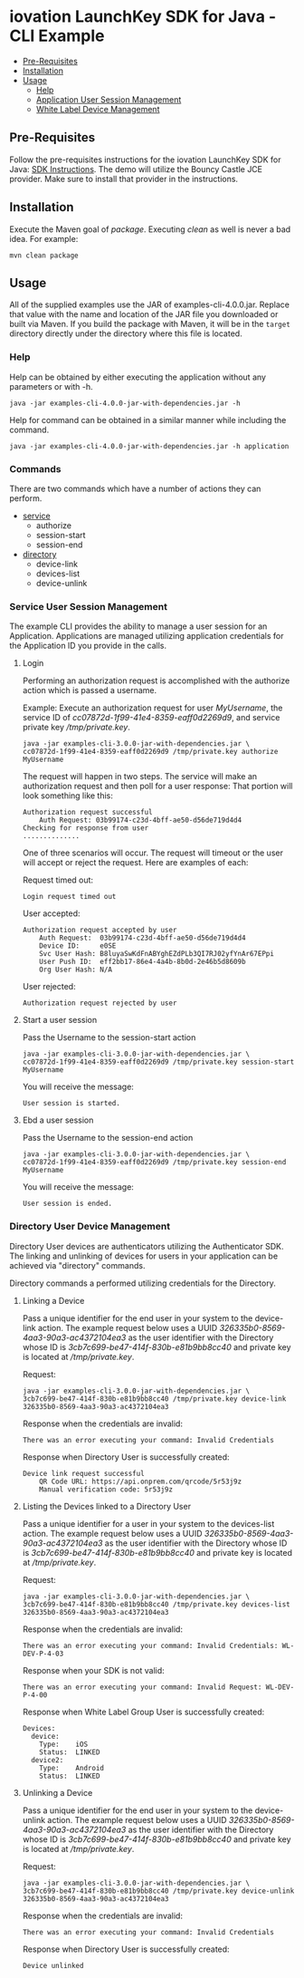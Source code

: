 # iovation LaunchKey SDK for Java - CLI Example


  * [Pre-Requisites](#prerequisites)
  * [Installation](#installation)
  * [Usage](#usage)
    * [Help](#help)
    * [Application User Session Management](#app)
    * [White Label Device Management](#whitelabel)

## <a name="prerequisites"></a>Pre-Requisites

Follow the pre-requisites instructions for the iovation LaunchKey SDK for Java: [SDK Instructions](../../sdk/README.md#prerequisites).
The demo will utilize the Bouncy Castle JCE provider.  Make sure to install that provider in the instructions.

## <a name="installation"></a>Installation

Execute the Maven goal of _package_. Executing _clean_ as well is never a bad idea.  For example:

```
mvn clean package
```

## <a name="usage"></a>Usage

All of the supplied examples use the JAR of examples-cli-4.0.0.jar. Replace that value with the name and location
of the JAR file you downloaded or built via Maven. If you build the package with Maven, it will be in the `target`
directory directly under the directory where this file is located.

### <a name="help"></a>Help
  
Help can be obtained by either executing the application without any parameters or with -h.

```
java -jar examples-cli-4.0.0-jar-with-dependencies.jar -h
```

Help for command can be obtained in a similar manner while including the command.

```
java -jar examples-cli-4.0.0-jar-with-dependencies.jar -h application

```

### <a name="commands"></a>Commands

There are two commands which have a number of actions they can perform.

  * [service](#service)
    * authorize
    * session-start
    * session-end
  * [directory](#directory)
    * device-link
    * devices-list
    * device-unlink

### <a name="service"></a>Service User Session Management

The example CLI provides the ability to manage a user session for an Application. Applications are managed utilizing
application credentials for the Application ID you provide in the calls.

  1. Login
  
        Performing an authorization request is accomplished with the authorize action which is passed a username.

        Example: Execute an authorization request for user _MyUsername_, the service ID of 
        _cc07872d-1f99-41e4-8359-eaff0d2269d9_, and service private key _/tmp/private.key_.

        ```
        java -jar examples-cli-3.0.0-jar-with-dependencies.jar \
        cc07872d-1f99-41e4-8359-eaff0d2269d9 /tmp/private.key authorize MyUsername
        ```

        The request will happen in two steps.  The service will make an authorization request and then poll for a user
        response:  That portion will look something like this:

        ```
        Authorization request successful
            Auth Request: 03b99174-c23d-4bff-ae50-d56de719d4d4
        Checking for response from user
        ..............
        ```

        One of three scenarios will occur.  The request will timeout or the user will accept or reject the request.  Here are
        examples of each:

        Request timed out:

        ```
        Login request timed out
        ```

        User accepted:

        ```
        Authorization request accepted by user
            Auth Request:  03b99174-c23d-4bff-ae50-d56de719d4d4
            Device ID:     e0SE
            Svc User Hash: B8luyaSwKdFnABYghEZdPLb3QI7RJ02yfYnAr67EPpi
            User Push ID:  eff2bb17-86e4-4a4b-8b0d-2e46b5d8609b
            Org User Hash: N/A
        ```

        User rejected:

        ```
        Authorization request rejected by user
        ```

  2. Start a user session 

        Pass the Username to the session-start action

        ```
        java -jar examples-cli-3.0.0-jar-with-dependencies.jar \
        cc07872d-1f99-41e4-8359-eaff0d2269d9 /tmp/private.key session-start MyUsername
        ```

        You will receive the message:

        ```
        User session is started.
        ```

  3. Ebd a user session
  
        Pass the Username to the session-end action

        ```
        java -jar examples-cli-3.0.0-jar-with-dependencies.jar \
        cc07872d-1f99-41e4-8359-eaff0d2269d9 /tmp/private.key session-end MyUsername
        ```

        You will receive the message:

        ```
        User session is ended.
        ```

### <a name="directory"></a>Directory User Device Management

Directory User devices are authenticators utilizing the Authenticator SDK.  The linking and unlinking of devices for 
users in your application can be achieved via "directory" commands.

Directory commands a performed utilizing credentials for the Directory.

  1. Linking a Device

        Pass a unique identifier for the end user in your system to the device-link action.  The example request
        below uses a UUID _326335b0-8569-4aa3-90a3-ac4372104ea3_ as the user identifier with the Directory whose ID is  _3cb7c699-be47-414f-830b-e81b9bb8cc40_
        and private key is located at _/tmp/private.key_.

        Request:
    
        ```
        java -jar examples-cli-3.0.0-jar-with-dependencies.jar \
        3cb7c699-be47-414f-830b-e81b9bb8cc40 /tmp/private.key device-link 326335b0-8569-4aa3-90a3-ac4372104ea3

        ```

        Response when the credentials are invalid:

        ```
        There was an error executing your command: Invalid Credentials
        ```

        Response when Directory User is successfully created:

        ```
        Device link request successful
            QR Code URL: https://api.onprem.com/qrcode/5r53j9z
            Manual verification code: 5r53j9z
        ```


  2. Listing the Devices linked to a Directory User

        Pass a unique identifier for a user in your system to the devices-list action.  The example request
        below uses a UUID _326335b0-8569-4aa3-90a3-ac4372104ea3_ as the user identifier with the Directory whose ID is 
         _3cb7c699-be47-414f-830b-e81b9bb8cc40_ and private key is located at _/tmp/private.key_.

        Request:

        ```
        java -jar examples-cli-3.0.0-jar-with-dependencies.jar \
        3cb7c699-be47-414f-830b-e81b9bb8cc40 /tmp/private.key devices-list 326335b0-8569-4aa3-90a3-ac4372104ea3
        ```

        Response when the credentials are invalid:

        ```
        There was an error executing your command: Invalid Credentials: WL-DEV-P-4-03
        ```

        Response when your SDK is not valid:

        ```
        There was an error executing your command: Invalid Request: WL-DEV-P-4-00
        ```

        Response when White Label Group User is successfully created:

        ```
        Devices:
          device:
            Type:    iOS
            Status:  LINKED
          device2:
            Type:    Android
            Status:  LINKED
        ```


  3. Unlinking a Device

        Pass a unique identifier for the end user in your system to the device-unlink action.  The example request
        below uses a UUID _326335b0-8569-4aa3-90a3-ac4372104ea3_ as the user identifier with the Directory whose ID is 
        _3cb7c699-be47-414f-830b-e81b9bb8cc40_ and private key is located at _/tmp/private.key_.

        Request:
    
        ```
        java -jar examples-cli-3.0.0-jar-with-dependencies.jar \
        3cb7c699-be47-414f-830b-e81b9bb8cc40 /tmp/private.key device-unlink 326335b0-8569-4aa3-90a3-ac4372104ea3

        ```

        Response when the credentials are invalid:

        ```
        There was an error executing your command: Invalid Credentials
        ```

        Response when Directory User is successfully created:

        ```
        Device unlinked
        ```


